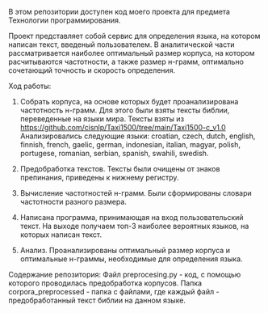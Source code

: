 В этом репозитории доступен код моего проекта для предмета Технологии программирования. 

Проект представляет собой сервис для определения языка, на котором написан текст, введеный пользователем. В аналитической части рассматривается наиболее оптимальный размер корпуса, на котором расчитываются частотности, а также размер н-грамм, оптимально сочетающий точность и скорость определения.


Ход работы:
1. Собрать корпуса, на основе которых будет проанализирована частотность н-грамм. Для этого были взяты тексты библии, переведенные на языки мира. Тексты взяты из https://github.com/cisnlp/Taxi1500/tree/main/Taxi1500-c_v1.0
Анализировались следующие языки: croatian, czech, dutch, english, finnish, french, gaelic, german, indonesian, italian, magyar, polish, portugese, romanian, serbian, spanish, swahili, swedish.

2. Предобработка текстов. Тексты были очищены от знаков препинания, приведены к нижнему регистру.

3. Вычисление частотностей н-грамм. Были сформированы словари частотности разного размера.

4. Написана программа, принимающая на вход пользовательский текст. На выходе получаем топ-3 наиболее вероятных языков, на которых написан текст.

5. Анализ. Проанализированы оптимальный размер корпуса и оптимальные н-граммы, необходимые для определения языка.


Содержание репозитория:
Файл preprocesing.py - код, с помощью которого проводилась предобработка корпусов.
Папка corpora_preprocessed - папка с файлами, где каждый файл - предобработанный текст библии на данном языке.


